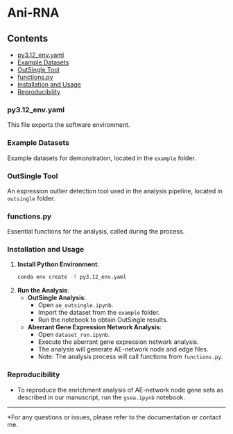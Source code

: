 # Ani-RNA

## Contents
- [py3.12_env.yaml](#py312_envyaml)
- [Example Datasets](#example-datasets)
- [OutSingle Tool](#outsingle-tool)
- [functions.py](#functionspy)
- [Installation and Usage](#installation-and-usage)
- [Reproducibility](#reproducibility)

### py3.12_env.yaml
This file exports the software environment.

### Example Datasets  
Example datasets for demonstration, located in the `example` folder.  

### OutSingle Tool  
An expression outlier detection tool used in the analysis pipeline, located in `outsingle` folder.  

### functions.py  
Essential functions for the analysis, called during the process.

### Installation and Usage
1. **Install Python Environment**:
   ```bash
   conda env create -f py3.12_env.yaml
   ```
2. **Run the Analysis**:
   - **OutSingle Analysis**:
     - Open `ae_outsingle.ipynb`.
     - Import the dataset from the `example` folder.
     - Run the notebook to obtain OutSingle results.
   - **Aberrant Gene Expression Network Analysis**:
     - Open `dataset_run.ipynb`.
     - Execute the aberrant gene expression network analysis.
     - The analysis will generate AE-network node and edge files.
     - Note: The analysis process will call functions from `functions.py`.

### Reproducibility
- To reproduce the enrichment analysis of AE-network node gene sets as described in our manuscript, run the `gsea.ipynb` notebook.

---

*For any questions or issues, please refer to the documentation or contact me.
